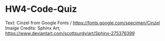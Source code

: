 # HW4-Code-Quiz

Text: Cinzel from Google Fonts / https://fonts.google.com/specimen/Cinzel
Imaige Credits:
Sphinx Art; https://www.deviantart.com/scottpurdy/art/Sphinx-275376399